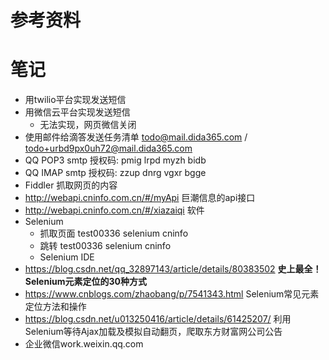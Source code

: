 # 参考资料



# 笔记

-    用twilio平台实现发送短信
-    用微信云平台实现发送短信
     -    无法实现，网页微信关闭
-    使用邮件给滴答发送任务清单 todo@mail.dida365.com / todo+urbd9px0uh72@mail.dida365.com
-    QQ POP3 smtp 授权码:  pmig lrpd myzh bidb 
-    QQ IMAP  smtp 授权码:  zzup dnrg vgxr bgge
-    Fiddler 抓取网页的内容
-    http://webapi.cninfo.com.cn/#/myApi 巨潮信息的api接口
-    http://webapi.cninfo.com.cn/#/xiazaiqi 软件
-    Selenium
     -    抓取页面 test00336 selenium cninfo
     -    跳转 test00336 selenium cninfo
     -    Selenium IDE
-    https://blog.csdn.net/qq_32897143/article/details/80383502 **史上最全！Selenium元素定位的30种方式**
-    https://www.cnblogs.com/zhaobang/p/7541343.html  Selenium常见元素定位方法和操作
-    https://blog.csdn.net/u013250416/article/details/61425207/ 利用Selenium等待Ajax加载及模拟自动翻页，爬取东方财富网公司公告
-    企业微信work.weixin.qq.com